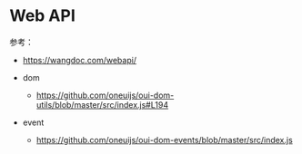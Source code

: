 # Web API

参考：

- https://wangdoc.com/webapi/

- dom
  - https://github.com/oneuijs/oui-dom-utils/blob/master/src/index.js#L194
- event
  - https://github.com/oneuijs/oui-dom-events/blob/master/src/index.js
